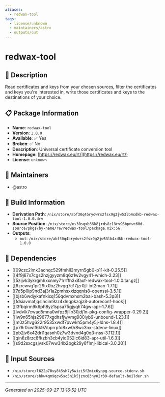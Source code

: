 ```yaml
---
aliases:
  - redwax-tool
tags:
  - license/unknown
  - maintainers/astro
  - outputs/out
---
```


# redwax-tool

## 📝 Description

Read certificates and keys from your chosen sources, filter the
certificates and keys you're interested in, write those
certificates and keys to the destinations of your choice.


## 📋 Package Information

- **Name**: `redwax-tool`
- **Version**: `1.0.0`
- **Available**: ✅ Yes
- **Broken**: ✅ No
- **Description**: Universal certificate conversion tool
- **Homepage**: [https://redwax.eu/rt/](https://redwax.eu/rt/)
- **License**: `unknown`
## 👥 Maintainers

- @astro


## 🔧 Build Information

- **Derivation Path**: `/nix/store/abf30q4brydwrs2fsx9g2jw53lb4xdkb-redwax-tool-1.0.0.drv`
- **Source Position**: `/nix/store/ns30sqxb36k8jrds8z18rv96bpnwc60d-source/pkgs/by-name/re/redwax-tool/package.nix:56`
- **Outputs**:
  - `out`:  `/nix/store/abf30q4brydwrs2fsx9g2jw53lb4xdkb-redwax-tool-1.0.0`

## 🔗 Dependencies

- [[09czc2lmk3acnqc529fmhll3myrn5gb0-p11-kit-0.25.5]]
- [[4f9j67x7cgs2hzjgyyzm8q6z1w2vgy41-which-2.23]]
- [[5zijvk3ykrgmhxxnmy71rrffh3xifaxf-redwax-tool-1.0.0.tar.gz]]
- [[6zrcwvg1pr29ix0bz2hvgg7c17jzr0jl-txt2man-1.7.1]]
- [[7d5p0ip9nd3aj3r1a2pmhsxxizqqnis8-openssl-3.5.1]]
- [[bjsb6wdjykafnkixq156qdvmxhsm2bai-bash-5.3p3]]
- [[fdsiavmafjqslhcim9zz4xlnqpkzqjz8-autoreconf-hook]]
- [[l3fbqirm9k6ph8yz1spsa75gjyqh74gw-apr-1.7.6]]
- [[lvdvlk7cwad5mna0wfpz8jllb30jdj1n-pkg-config-wrapper-0.29.2]]
- [[lw9n65hjs29677xgdhsfjwvmg900lyb9-unbound-1.23.1]]
- [[m0z5hvg622r9535xwdf7pvwkh5pm4y5j-ldns-1.8.4]]
- [[p76r0cwlf6k97ibprrpfd8xw0r8wc3nx-stdenv-linux]]
- [[pb2jv6x42drl1qasnh0z7w3dvnd4g0q3-nss-3.112.1]]
- [[qin6z8rzc8fkzbh3cb4yid052ic6id83-apr-util-1.6.3]]
- [[s9d2sxcgsjvsk07ww34b2pgk29y6f1mj-libical-3.0.20]]

## 📁 Input Sources

- `/nix/store/l622p70vy8k5sh7y5wizi5f2mic6ynpg-source-stdenv.sh`
- `/nix/store/shkw4qm9qcw5sc5n1k5jznc83ny02r39-default-builder.sh`

---
*Generated on 2025-09-27 13:16:52 UTC*
